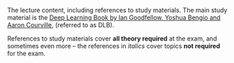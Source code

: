 The lecture content, including references to study materials.
The main study material is the
[Deep Learning Book by Ian Goodfellow, Yoshua Bengio and Aaron Courville](https://github.com/ufal/npfl138/tree/master/deep_learning_book),
(referred to as DLB).

References to study materials cover **all theory required** at the exam,
and sometimes even more – the references in _italics_ cover topics
**not required** for the exam.
